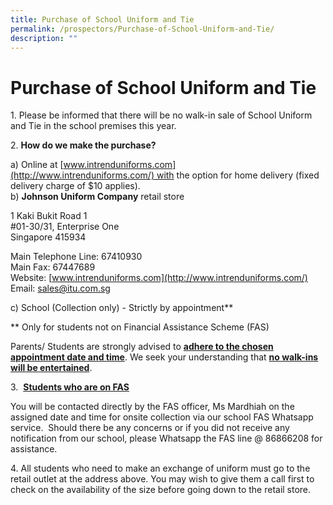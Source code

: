 ```yaml
---
title: Purchase of School Uniform and Tie
permalink: /prospectors/Purchase-of-School-Uniform-and-Tie/
description: ""
---
```


Purchase of School Uniform and Tie
==================================

1. Please be informed that there will be no walk-in sale of School Uniform and Tie in the school premises this year.

2. <b>How do we make the purchase?</b>

a) Online at [www.intrenduniforms.com](http://www.intrenduniforms.com/) with the option for home delivery (fixed delivery charge of $10 applies). <br>
b) <b>Johnson Uniform Company</b> retail store

 1 Kaki Bukit Road 1 <br>
 #01-30/31, Enterprise One <br>
 Singapore 415934
 
 Main Telephone Line: 67410930 <br>
Main Fax: 67447689 <br>
Website: [www.intrenduniforms.com](http://www.intrenduniforms.com/) <br>
 Email: sales@itu.com.sg

c) School (Collection only) - Strictly by appointment\*\*

\*\* Only for students not on Financial Assistance Scheme (FAS)  

Parents/ Students are strongly advised to <u><b>adhere to the chosen appointment date and time</b></u>. We seek your understanding that <u><b>no walk-ins will be entertained</b></u>.

3.  <u><b>Students who are on FAS</b></u>  

You will be contacted directly by the FAS officer, Ms Mardhiah on the assigned date and time for onsite collection via our school FAS Whatsapp service.  Should there be any concerns or if you did not receive any notification from our school, please Whatsapp the FAS line @ 86866208 for assistance.

4\. All students who need to make an exchange of uniform must go to the retail outlet at the address above. You may wish to give them a call first to check on the availability of the size before going down to the retail store.